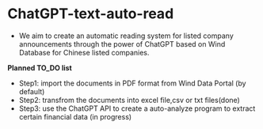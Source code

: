 # ChatGPT-text-auto-read

- We aim to create an automatic reading system for listed company announcements through the power of ChatGPT based on Wind Database for Chinese listed companies.

**Planned TO_DO list**
- Step1: import the documents in PDF format from Wind Data Portal (by default)
- Step2: transfrom the documents into excel file,csv or txt files(done)
- Step3: use the ChatGPT API to create a auto-analyze program to extract certain financial data (in progress)
